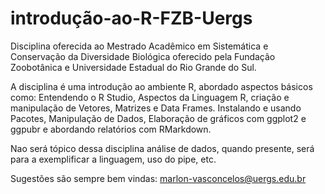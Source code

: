 # introdução-ao-R-FZB-Uergs

Disciplina oferecida ao Mestrado Acadêmico em Sistemática e Conservação da Diversidade Biológica oferecido pela Fundação Zoobotânica e 
Universidade Estadual do Rio Grande do Sul. 

A disciplina é uma introdução ao ambiente R, abordado aspectos básicos como: Entendendo o R Studio, Aspectos da Linguagem R, criação e manipulação de Vetores, 
Matrizes e Data Frames. Instalando e usando Pacotes, Manipulação de Dados, Elaboração de gráficos com ggplot2 e ggpubr e abordando relatórios com RMarkdown.

Nao será tópico dessa disciplina análise de dados, quando presente, será para a exemplificar a linguagem, uso do pipe, etc.

Sugestões são sempre bem vindas: marlon-vasconcelos@uergs.edu.br
